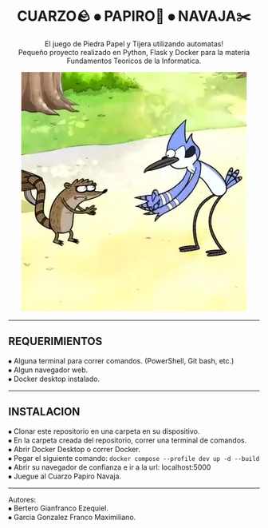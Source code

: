 <h1 align="center">CUARZO🪨 ⦁ PAPIRO📄 ⦁ NAVAJA✂️</h1>
<p align="center">
  El juego de Piedra Papel y Tijera utilizando automatas!<br>
  Pequeño proyecto realizado en Python, Flask y Docker para la materia Fundamentos Teoricos de la Informatica.
</p> 

<p align="center">
  <img src="static/showmas.webp" alt="Cuarzo Papiro Navaja">
</p>

---

## REQUERIMIENTOS
⦁ Alguna terminal para correr comandos. (PowerShell, Git bash, etc.)<br>
⦁ Algun navegador web.<br>
⦁ Docker desktop instalado.<br>

---

## INSTALACION
⦁ Clonar este repositorio en una carpeta en su dispositivo.<br>
⦁ En la carpeta creada del repositorio, correr una terminal de comandos.<br>
⦁ Abrir Docker Desktop o correr Docker.<br>
⦁ Pegar el siguiente comando: `docker compose --profile dev up -d --build`<br>
⦁ Abrir su navegador de confianza e ir a la url: localhost:5000<br>
⦁ Juegue al Cuarzo Papiro Navaja.<br>

---

Autores:<br>
⦁ Bertero Gianfranco Ezequiel.<br>
⦁ Garcia Gonzalez Franco Maximiliano.<br>
